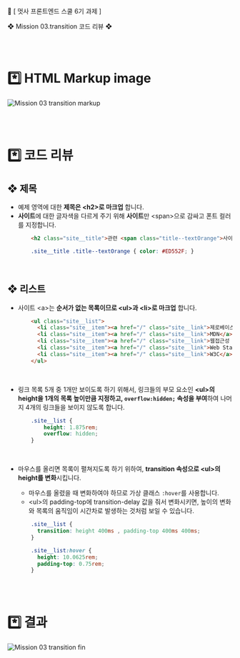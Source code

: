 🦁 [ 멋사 프론트엔드 스쿨 6기 과제 ]

❖ Mission 03.transition 코드 리뷰 ❖

<br />
<br />

# *️⃣ HTML Markup image

![Mission 03 transition markup](https://github.com/kimInDa/home-work/assets/105577805/617769cd-eaef-4010-b1a7-c8c420186ff9)

<br />
<br />

# *️⃣ 코드 리뷰
## ❖ 제목

* 예제 영역에 대한 **제목은 &lt;h2&gt;로 마크업** 합니다.
* **사이트**에 대한 글자색을 다르게 주기 위해 **사이트**만 &lt;span&gt;으로 감싸고 폰트 컬러를 지정합니다.
    ```html
        <h2 class="site__title">관련 <span class="title--textOrange">사이트</span></h2>
    ```
    ```css
        .site__title .title--textOrange { color: #ED552F; }
    ```

<br />

## ❖ 리스트

* 사이트 &lt;a&gt;는 **순서가 없는 목록이므로 &lt;ul&gt;과 &lt;li&gt;로 마크업** 합니다.
    ```html
        <ul class="site__list">
          <li class="site__item"><a href="/" class="site__link">제로베이스</a></li>
          <li class="site__item"><a href="/" class="site__link">MDN</a></li>
          <li class="site__item"><a href="/" class="site__link">웹접근성 연구소</a></li>
          <li class="site__item"><a href="/" class="site__link">Web Standards</a></li>
          <li class="site__item"><a href="/" class="site__link">W3C</a></li>
        </ul>
    ```
    <br />
    
* 링크 목록 5개 중 1개만 보이도록 하기 위해서, 링크들의 부모 요소인 **&lt;ul&gt;의 height을 1개의 목록 높이만큼 지정하고, `overflow:hidden;` 속성을 부여**하여 나머지 4개의 링크들을 보이지 않도록 합니다. 
    ```css
        .site__list {
            height: 1.875rem;
            overflow: hidden;
        }
    ```
    <br />
* 마우스를 올리면 목록이 펼쳐지도록 하기 위하여, **transition 속성으로 &lt;ul&gt;의 height를 변화**시킵니다.
    * 마우스를 올렸을 때 변화하여야 하므로 가상 클래스 `:hover`를 사용합니다. 
    * &lt;ul&gt;의 padding-top에 transition-delay 값을 줘서 변화시키면, 높이의 변화와 목록의 움직임이 시간차로 발생하는 것처럼 보일 수 있습니다.
    ```css
        .site__list {
          transition: height 400ms , padding-top 400ms 400ms;
        }

        .site__list:hover {
          height: 10.0625rem;
          padding-top: 0.75rem;
        }
    ```

<br />
<br />

# *️⃣ 결과
![Mission 03 transition fin](https://github.com/kimInDa/home-work/assets/105577805/59c6701e-0437-462e-afe7-f90f840f6c6a)